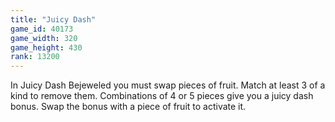 ```yaml
---
title: "Juicy Dash"
game_id: 40173
game_width: 320
game_height: 430
rank: 13200
---
```

In Juicy Dash Bejeweled you must swap pieces of fruit. Match at least 3 of a kind to remove them. Combinations of 4 or 5 pieces give you a juicy dash bonus. Swap the bonus with a piece of fruit to activate it.